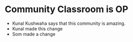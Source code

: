 # Community Classroom is OP

- Kunal Kushwaha says that this community is amazing.
- Kunal made this change
- Som made a change
